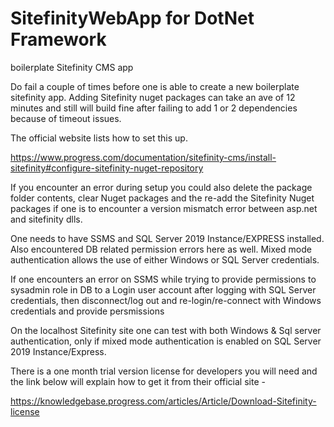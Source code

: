 # SitefinityWebApp for DotNet Framework

boilerplate Sitefinity CMS app

Do fail a couple of times before one is able to create a new boilerplate sitefinity app. 
Adding Sitefinity nuget packages can take an ave of 12 minutes and still will build fine 
after failing to add 1 or 2 dependencies because of timeout issues. 

The official website lists how to set this up. 

https://www.progress.com/documentation/sitefinity-cms/install-sitefinity#configure-sitefinity-nuget-repository

If you encounter an error during setup you could also delete the package folder 
contents, clear Nuget packages and the re-add the Sitefinity Nuget packages if 
one is to encounter a version mismatch error between asp.net and sitefinity dlls.

One needs to have SSMS and SQL Server 2019 Instance/EXPRESS installed. 
Also encountered DB related permission errors here as well. Mixed mode 
authentication allows the use of either Windows or SQL Server credentials. 

If one encounters an error on SSMS while trying to provide permissions to sysadmin 
role in DB to a Login user account after logging with SQL Server credentials, then 
disconnect/log out and re-login/re-connect with Windows credentials and provide
persmissions

On the localhost Sitefinity site one can test with both Windows & Sql server 
authentication, only if mixed mode authentication is enabled on SQL Server 2019 
Instance/Express. 


There is a one month trial version license for developers you will need and the link below 
will explain how to get it from their official site -

https://knowledgebase.progress.com/articles/Article/Download-Sitefinity-license 


